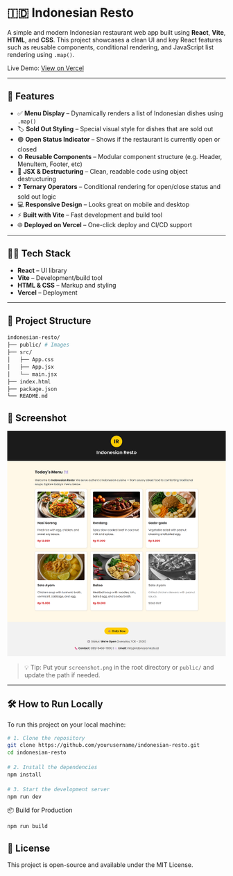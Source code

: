 # 🇮🇩 Indonesian Resto

A simple and modern Indonesian restaurant web app built using **React**, **Vite**, **HTML**, and **CSS**. This project showcases a clean UI and key React features such as reusable components, conditional rendering, and JavaScript list rendering using `.map()`.

Live Demo: [View on Vercel](https://indonesian-resto.vercel.app/)

---

## 🚀 Features

- ✅ **Menu Display** – Dynamically renders a list of Indonesian dishes using `.map()`
- 🏷️ **Sold Out Styling** – Special visual style for dishes that are sold out
- 🟢 **Open Status Indicator** – Shows if the restaurant is currently open or closed
- ♻️ **Reusable Components** – Modular component structure (e.g. Header, MenuItem, Footer, etc)
- 🎯 **JSX & Destructuring** – Clean, readable code using object destructuring
- ❓ **Ternary Operators** – Conditional rendering for open/close status and sold out logic
- 💻 **Responsive Design** – Looks great on mobile and desktop
- ⚡ **Built with Vite** – Fast development and build tool
- 🌐 **Deployed on Vercel** – One-click deploy and CI/CD support

---

## 🧑‍💻 Tech Stack

- **React** – UI library
- **Vite** – Development/build tool
- **HTML & CSS** – Markup and styling
- **Vercel** – Deployment

---

## 📂 Project Structure

```bash
indonesian-resto/
├── public/ # Images
├── src/
│   ├── App.css
│   ├── App.jsx
│   └── main.jsx
├── index.html
├── package.json
└── README.md
```

## 📸 Screenshot

![Indonesian Resto App](./screenshot.png)

> 💡 Tip: Put your `screenshot.png` in the root directory or `public/` and update the path if needed.

---

## 🛠️ How to Run Locally

To run this project on your local machine:

```bash
# 1. Clone the repository
git clone https://github.com/yourusername/indonesian-resto.git
cd indonesian-resto

# 2. Install the dependencies
npm install

# 3. Start the development server
npm run dev
```

📦 Build for Production

```bash
npm run build
```

## 📝 License

This project is open-source and available under the MIT License.
